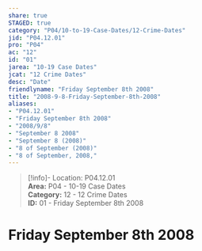 ```yaml
---  
share: true  
STAGED: true  
category: "P04/10-to-19-Case-Dates/12-Crime-Dates"  
jid: "P04.12.01"  
pro: "P04"  
ac: "12"  
id: "01"  
jarea: "10-19 Case Dates"  
jcat: "12 Crime Dates"  
desc: "Date"  
friendlyname: "Friday September 8th 2008"  
title: "2008-9-8-Friday-September-8th-2008"  
aliases:   
- "P04.12.01"  
- "Friday September 8th 2008"  
- "2008/9/8"  
- "September 8 2008"  
- "September 8 (2008)"  
- "8 of September (2008)"  
- "8 of September, 2008,"  
---  
```

>[!info]- Location: P04.12.01  
>**Area:** P04 - 10-19 Case Dates  
>**Category:** 12 - 12 Crime Dates  
>**ID:** 01 - Friday September 8th 2008  
  
# Friday September 8th 2008  
